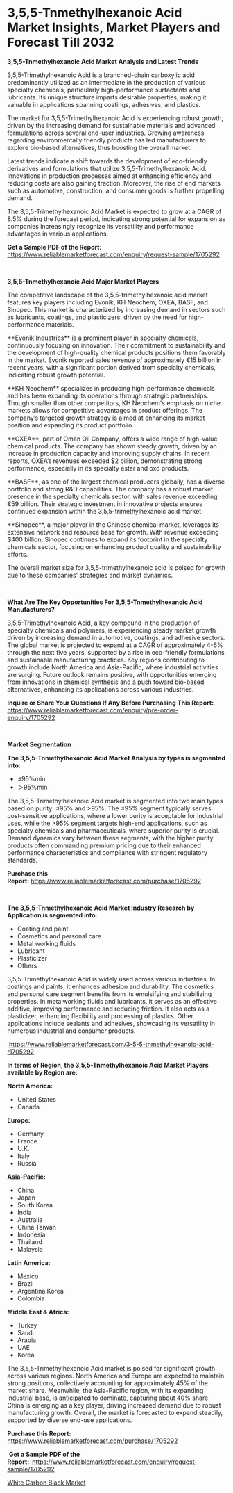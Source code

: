 <p><h1>3,5,5-Tnmethylhexanoic Acid Market Insights, Market Players and Forecast Till 2032</h1></p><p><strong>3,5,5-Tnmethylhexanoic Acid Market Analysis and Latest Trends</strong></p>
<p><p>3,5,5-Trimethylhexanoic Acid is a branched-chain carboxylic acid predominantly utilized as an intermediate in the production of various specialty chemicals, particularly high-performance surfactants and lubricants. Its unique structure imparts desirable properties, making it valuable in applications spanning coatings, adhesives, and plastics.</p><p>The market for 3,5,5-Trimethylhexanoic Acid is experiencing robust growth, driven by the increasing demand for sustainable materials and advanced formulations across several end-user industries. Growing awareness regarding environmentally friendly products has led manufacturers to explore bio-based alternatives, thus boosting the overall market.</p><p>Latest trends indicate a shift towards the development of eco-friendly derivatives and formulations that utilize 3,5,5-Trimethylhexanoic Acid. Innovations in production processes aimed at enhancing efficiency and reducing costs are also gaining traction. Moreover, the rise of end markets such as automotive, construction, and consumer goods is further propelling demand.</p><p>The 3,5,5-Trimethylhexanoic Acid Market is expected to grow at a CAGR of 8.5% during the forecast period, indicating strong potential for expansion as companies increasingly recognize its versatility and performance advantages in various applications.</p></p>
<p><strong>Get a Sample PDF of the Report:&nbsp;</strong> <a href="https://www.reliablemarketforecast.com/enquiry/request-sample/1705292?utm_campaign=3076&utm_medium=2&utm_source=Github&utm_content=ia&utm_term=27032025&utm_id=355-tnmethylhexanoic-acid">https://www.reliablemarketforecast.com/enquiry/request-sample/1705292</a></p>
<p>&nbsp;</p>
<p><strong>3,5,5-Tnmethylhexanoic Acid Major Market Players</strong></p>
<p><p>The competitive landscape of the 3,5,5-trimethylhexanoic acid market features key players including Evonik, KH Neochem, OXEA, BASF, and Sinopec. This market is characterized by increasing demand in sectors such as lubricants, coatings, and plasticizers, driven by the need for high-performance materials.</p><p>**Evonik Industries** is a prominent player in specialty chemicals, continuously focusing on innovation. Their commitment to sustainability and the development of high-quality chemical products positions them favorably in the market. Evonik reported sales revenue of approximately €15 billion in recent years, with a significant portion derived from specialty chemicals, indicating robust growth potential.</p><p>**KH Neochem** specializes in producing high-performance chemicals and has been expanding its operations through strategic partnerships. Though smaller than other competitors, KH Neochem's emphasis on niche markets allows for competitive advantages in product offerings. The company’s targeted growth strategy is aimed at enhancing its market position and expanding its product portfolio.</p><p>**OXEA**, part of Oman Oil Company, offers a wide range of high-value chemical products. The company has shown steady growth, driven by an increase in production capacity and improving supply chains. In recent reports, OXEA’s revenues exceeded $2 billion, demonstrating strong performance, especially in its specialty ester and oxo products.</p><p>**BASF**, as one of the largest chemical producers globally, has a diverse portfolio and strong R&D capabilities. The company has a robust market presence in the specialty chemicals sector, with sales revenue exceeding €59 billion. Their strategic investment in innovative projects ensures continued expansion within the 3,5,5-trimethylhexanoic acid market.</p><p>**Sinopec**, a major player in the Chinese chemical market, leverages its extensive network and resource base for growth. With revenue exceeding $400 billion, Sinopec continues to expand its footprint in the specialty chemicals sector, focusing on enhancing product quality and sustainability efforts.</p><p>The overall market size for 3,5,5-trimethylhexanoic acid is poised for growth due to these companies’ strategies and market dynamics.</p></p>
<p>&nbsp;</p>
<p><strong>What Are The Key Opportunities For 3,5,5-Tnmethylhexanoic Acid Manufacturers?</strong></p>
<p><p>3,5,5-Trimethylhexanoic Acid, a key compound in the production of specialty chemicals and polymers, is experiencing steady market growth driven by increasing demand in automotive, coatings, and adhesive sectors. The global market is projected to expand at a CAGR of approximately 4-6% through the next five years, supported by a rise in eco-friendly formulations and sustainable manufacturing practices. Key regions contributing to growth include North America and Asia-Pacific, where industrial activities are surging. Future outlook remains positive, with opportunities emerging from innovations in chemical synthesis and a push toward bio-based alternatives, enhancing its applications across various industries.</p></p>
<p><strong>Inquire or Share Your Questions If Any Before Purchasing This Report:</strong> <a href="https://www.reliablemarketforecast.com/enquiry/pre-order-enquiry/1705292?utm_campaign=3076&utm_medium=2&utm_source=Github&utm_content=ia&utm_term=27032025&utm_id=355-tnmethylhexanoic-acid">https://www.reliablemarketforecast.com/enquiry/pre-order-enquiry/1705292</a></p>
<p>&nbsp;</p>
<p><strong>Market Segmentation</strong></p>
<p><strong>The 3,5,5-Tnmethylhexanoic Acid Market Analysis by types is segmented into:</strong></p>
<p><ul><li>≤95%min</li><li>＞95%min</li></ul></p>
<p><p>The 3,5,5-Trimethylhexanoic Acid market is segmented into two main types based on purity: ≤95% and >95%. The ≤95% segment typically serves cost-sensitive applications, where a lower purity is acceptable for industrial uses, while the >95% segment targets high-end applications, such as specialty chemicals and pharmaceuticals, where superior purity is crucial. Demand dynamics vary between these segments, with the higher purity products often commanding premium pricing due to their enhanced performance characteristics and compliance with stringent regulatory standards.</p></p>
<p><strong>Purchase this Report:&nbsp;</strong><a href="https://www.reliablemarketforecast.com/purchase/1705292?utm_campaign=3076&utm_medium=2&utm_source=Github&utm_content=ia&utm_term=27032025&utm_id=355-tnmethylhexanoic-acid">https://www.reliablemarketforecast.com/purchase/1705292</a></p>
<p>&nbsp;</p>
<p><strong>The 3,5,5-Tnmethylhexanoic Acid Market Industry Research by Application is segmented into:</strong></p>
<p><ul><li>Coating and paint</li><li>Cosmetics and personal care</li><li>Metal working fluids</li><li>Lubricant</li><li>Plasticizer</li><li>Others</li></ul></p>
<p><p>3,5,5-Trimethylhexanoic Acid is widely used across various industries. In coatings and paints, it enhances adhesion and durability. The cosmetics and personal care segment benefits from its emulsifying and stabilizing properties. In metalworking fluids and lubricants, it serves as an effective additive, improving performance and reducing friction. It also acts as a plasticizer, enhancing flexibility and processing of plastics. Other applications include sealants and adhesives, showcasing its versatility in numerous industrial and consumer products.</p></p>
<p><a href="https://www.reliablemarketforecast.com/3-5-5-tnmethylhexanoic-acid-r1705292?utm_campaign=3076&utm_medium=2&utm_source=Github&utm_content=ia&utm_term=27032025&utm_id=355-tnmethylhexanoic-acid">&nbsp;https://www.reliablemarketforecast.com/3-5-5-tnmethylhexanoic-acid-r1705292</a></p>
<p><strong>In terms of Region, the 3,5,5-Tnmethylhexanoic Acid Market Players available by Region are:</strong></p>
<p>
    <p> <strong> North America: </strong>
        <ul>
            <li>United States</li>
            <li>Canada</li>
        </ul>
        </p> 
    <p> <strong> Europe: </strong>
        <ul>
            <li>Germany</li>
            <li>France</li>
            <li>U.K.</li>
            <li>Italy</li>
            <li>Russia</li>
        </ul>
        </p> 
    <p> <strong> Asia-Pacific: </strong>
        <ul>
            <li>China</li>
            <li>Japan</li>
            <li>South Korea</li>
            <li>India</li>
            <li>Australia</li>
            <li>China Taiwan</li>
            <li>Indonesia</li>
            <li>Thailand</li>
            <li>Malaysia</li>
        </ul>
        </p> 
    <p> <strong> Latin America: </strong>
        <ul>
            <li>Mexico</li>
            <li>Brazil</li>
            <li>Argentina Korea</li>
            <li>Colombia</li>
        </ul>
        </p> 
    <p> <strong> Middle East & Africa: </strong>
        <ul>
            <li>Turkey</li>
            <li>Saudi</li>
            <li>Arabia</li>
            <li>UAE</li>
            <li>Korea</li>
        </ul>
    </p>
    </p>
<p><p>The 3,5,5-Trimethylhexanoic Acid market is poised for significant growth across various regions. North America and Europe are expected to maintain strong positions, collectively accounting for approximately 45% of the market share. Meanwhile, the Asia-Pacific region, with its expanding industrial base, is anticipated to dominate, capturing about 40% share. China is emerging as a key player, driving increased demand due to robust manufacturing growth. Overall, the market is forecasted to expand steadily, supported by diverse end-use applications.</p></p>
<p><strong>Purchase this Report: </strong><a href="https://www.reliablemarketforecast.com/purchase/1705292?utm_campaign=3076&utm_medium=2&utm_source=Github&utm_content=ia&utm_term=27032025&utm_id=355-tnmethylhexanoic-acid">https://www.reliablemarketforecast.com/purchase/1705292</a></p>
<p>&nbsp;<strong>Get a Sample PDF of the Report:&nbsp;&nbsp;</strong><a href="https://www.reliablemarketforecast.com/enquiry/request-sample/1705292?utm_campaign=3076&utm_medium=2&utm_source=Github&utm_content=ia&utm_term=27032025&utm_id=355-tnmethylhexanoic-acid">https://www.reliablemarketforecast.com/enquiry/request-sample/1705292</a></p>
<p><strong></strong></p>
<p><p><a href="https://github.com/dichkotuanny/Market-Research-Report-List-1/blob/main/white-carbon-black-market.md?utm_campaign=3076&utm_medium=2&utm_source=Github&utm_content=ia&utm_term=27032025&utm_id=355-tnmethylhexanoic-acid">White Carbon Black Market</a></p></p>